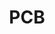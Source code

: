 ---
title: "PCB"
description: "Electronics design and PCB"
slug: "knowledge"
image: "pcb.jpg"
style:
    background: "#2a9d8f"
    color: "#fff"
---